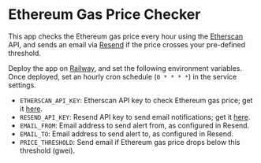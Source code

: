# Ethereum Gas Price Checker
This app checks the Ethereum gas price every hour using the [Etherscan](https://etherscan.io/) API, and sends an email via [Resend](https://resend.com) if the price crosses your pre-defined threshold. 

Deploy the app on [Railway](https://railway.app/?referralCode=alphasec), and set the following environment variables. Once deployed, set an hourly cron schedule (`0 * * * *`) in the service settings.
* `ETHERSCAN_API_KEY`: Etherscan API key to check Ethereum gas price; get it [here](https://etherscan.io/myapikey).
* `RESEND_API_KEY`: Resend API key to send email notifications; get it [here](https://resend.com/api-keys).
* `EMAIL_FROM`: Email address to send alert from, as configured in Resend.
* `EMAIL_TO`: Email address to send alert to, as configured in Resend.
* `PRICE_THRESHOLD`: Send email if Ethereum gas price drops below this threshold (gwei).
